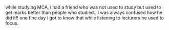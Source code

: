 while studying MCA, i had a friend who was not used to study but used to get marks better than people who studied..
I was always confused how he did it!!
one fine day i got to know that while listening to lecturers he used to focus.